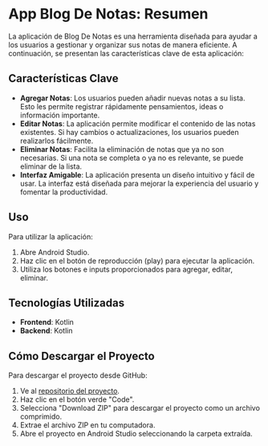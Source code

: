 # App Blog De Notas: Resumen

La aplicación de Blog De Notas es una herramienta diseñada para ayudar a los usuarios a gestionar y organizar sus notas de manera eficiente. A continuación, se presentan las características clave de esta aplicación:

## Características Clave

- **Agregar Notas**: Los usuarios pueden añadir nuevas notas a su lista. Esto les permite registrar rápidamente pensamientos, ideas o información importante.
- **Editar Notas**: La aplicación permite modificar el contenido de las notas existentes. Si hay cambios o actualizaciones, los usuarios pueden realizarlos fácilmente.
- **Eliminar Notas**: Facilita la eliminación de notas que ya no son necesarias. Si una nota se completa o ya no es relevante, se puede eliminar de la lista.
- **Interfaz Amigable**: La aplicación presenta un diseño intuitivo y fácil de usar. La interfaz está diseñada para mejorar la experiencia del usuario y fomentar la productividad.

## Uso

Para utilizar la aplicación:

1. Abre Android Studio.
2. Haz clic en el botón de reproducción (play) para ejecutar la aplicación.
3. Utiliza los botones e inputs proporcionados para agregar, editar, eliminar.

## Tecnologías Utilizadas

- **Frontend**: Kotlin
- **Backend**: Kotlin

## Cómo Descargar el Proyecto

Para descargar el proyecto desde GitHub:

1. Ve al [repositorio del proyecto](https://github.com/PerezErikson/Proyecto_Final).
2. Haz clic en el botón verde "Code".
3. Selecciona "Download ZIP" para descargar el proyecto como un archivo comprimido.
4. Extrae el archivo ZIP en tu computadora.
5. Abre el proyecto en Android Studio seleccionando la carpeta extraída.
